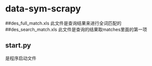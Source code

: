 # data-sym-scrapy
##des_full_match.xls
此文件是查询结果来进行全词匹配的
##des_search_match.xls
此文件是查询的结果取matches里面的第一项

## start.py
是程序启动文件

